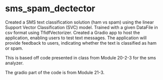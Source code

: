 # sms_spam_dectector

Created a SMS text classification solution (ham vs spam) using the linear Support Vector Classification (SVC) model. 
Trained with a given DataFile in csv format using TfidfVectorizer. 
Created a Gradio app to host the application, enabling users to test text messages. 
The application will provide feedback to users, indicating whether the text is classified as ham or spam.

This is based off code presented in class from Module 20-2-3 for the sms analyzer.

The gradio part of the code is from Module 21-3.

